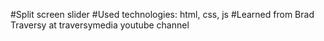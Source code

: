 #Split screen slider
#Used technologies: html, css, js
#Learned from Brad Traversy at traversymedia youtube channel